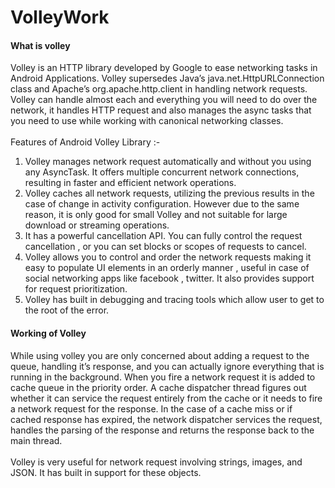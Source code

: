 # VolleyWork
<h4>What is volley</h4>
Volley is an HTTP library developed by Google to ease networking tasks in Android Applications. Volley supersedes Java’s java.net.HttpURLConnection class and Apache’s org.apache.http.client in handling network requests. Volley can handle almost each and everything you will need to do over the network, it handles HTTP request and also manages the async tasks that you need to use while working with canonical networking classes.
<br><br>
Features of Android Volley Library :-
<ol>
<li>Volley manages network request automatically and without you using any AsyncTask. It offers multiple concurrent network connections, resulting in faster and efficient network operations.</li>
<li>Volley caches all network requests, utilizing the previous results in the case of change in activity configuration. However due to the same reason, it is only good for small Volley and not suitable for large download or streaming operations.</li>
<li>It has a powerful cancellation API. You can fully control the request cancellation , or you can set blocks or scopes of requests to cancel.</li>
<li>Volley allows you to control and order the network requests making it easy to populate UI elements in an orderly manner , useful in case of social networking apps like facebook , twitter. It also provides support for request prioritization.</li>
<li>Volley has built in debugging and tracing tools which allow user to get to the root of the error.</li>
</ol>
<h4>Working of Volley</h4>

While using volley you are only concerned about adding a request to the queue, handling it’s response, and you can actually ignore everything that is running in the background. When you fire a network request it is added to cache queue in the priority order. A cache dispatcher thread figures out whether it can service the request entirely from the cache or it needs to fire a network request for the response. In the case of a cache miss or if cached response has expired, the network dispatcher services the request, handles the parsing of the response and returns the response back to the main thread.<br><br>
Volley is very useful for network request involving strings, images, and JSON. It has built in support for these objects.
